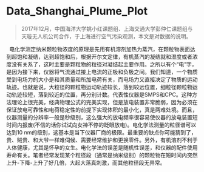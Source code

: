 # Data_Shanghai_Plume_Plot

> 2017年12月，中国海洋大学姚小红课题组、上海交通大学彭仲仁课题组与天璇无人机公司合作，于上海进行空气污染观测，本文是对数据的说明。

&nbsp; 电化学测定纳米颗粒物浓度的原理是先用有机溶剂加热为蒸汽，在颗粒物表面达到超饱和凝结，达到超饱和后，根据开尔文定律，有机蒸汽的凝结就和湿度或者浓度没有关系了，这时主要是颗粒物的粒径对凝结起主要作用。之所以有个“电”字，是因为接下来，仪器将气流通过接上电流的正极和负极之间。我们知道，一个物质受到电场力的大小是和其质量和所加电荷有关，而电场力又直接决定了物质的运动轨迹。也就是说，大粒径的颗粒物运动轨迹较长，落到较远位置，细粒径颗粒物运动轨迹较短，落到较近的位置，再分别计数。代表性仪器是SMPS和CPC。这种方法理论上很完美，经典物理公式的完美实现，但是放电装置非常脆弱，因为必须在保证放电可靠性和电荷稳定性的前提下实现体积的最小化，真是两难处境。而且，仪器测量的分辨率一般是秒级别，这么强大的放电频率很容易使仪器的放电装置短时间内报废(不信的话你试试向女神不停的眨眼放电)。电化学法测量的粒径谱可以达到10 nm的级别，这基本是当下仪器厂商的极限。最重要的缺点你可能猜到了，贵、贼贵、和大爷一样难伺候、需要经常维护和更换零件。另外，有机溶剂不利于人体健康，尤其是怀孕的女生。电化学法的误差是随机性误差，和仪器的配件使用寿命有关。笔者经常发现某个粒径段（通常是纳米级别）的颗粒物在短时间内突然上升-下降-上升了好几倍，大起大落真刺激，而其他粒径段无异常。
